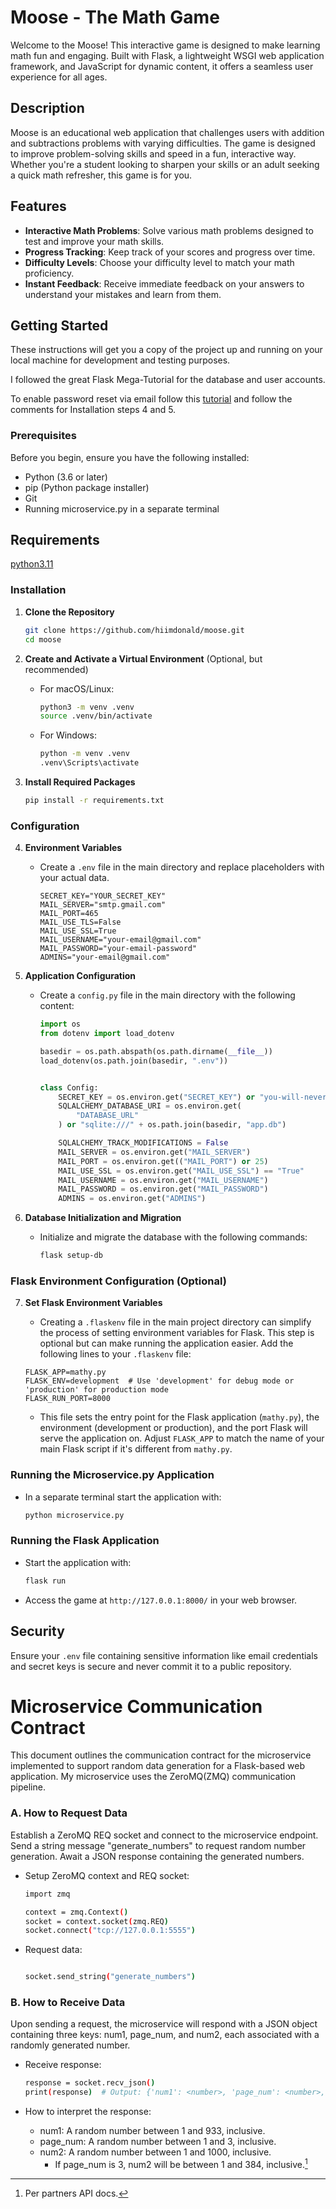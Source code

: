 # Moose - The Math Game

Welcome to the Moose! This interactive game is designed to make learning math fun and engaging. Built with Flask, a lightweight WSGI web application framework, and JavaScript for dynamic content, it offers a seamless user experience for all ages.

## Description

Moose is an educational web application that challenges users with addition and subtractions problems with varying difficulties. The game is designed to improve problem-solving skills and speed in a fun, interactive way. Whether you're a student looking to sharpen your skills or an adult seeking a quick math refresher, this game is for you.

## Features

- **Interactive Math Problems**: Solve various math problems designed to test and improve your math skills.
- **Progress Tracking**: Keep track of your scores and progress over time.
- **Difficulty Levels**: Choose your difficulty level to match your math proficiency.
- **Instant Feedback**: Receive immediate feedback on your answers to understand your mistakes and learn from them.

## Getting Started

These instructions will get you a copy of the project up and running on your local machine for development and testing purposes. 

I followed the great Flask Mega-Tutorial for the database and user accounts. 

To enable password reset via email follow this [tutorial](https://blog.coffeeinc.in/how-to-send-a-mail-using-flask-mail-and-gmail-smtp-in-python-eb235e5b2048) and follow the comments for Installation steps 4 and 5.

### Prerequisites

Before you begin, ensure you have the following installed:
- Python (3.6 or later)
- pip (Python package installer)
- Git
- Running microservice.py in a separate terminal

## Requirements

[python3.11](https://www.python.org/downloads/)


### Installation

1. **Clone the Repository**
    ```bash
    git clone https://github.com/hiimdonald/moose.git
    cd moose
    ```

2. **Create and Activate a Virtual Environment** (Optional, but recommended)
    - For macOS/Linux:
        ```bash
        python3 -m venv .venv
        source .venv/bin/activate
        ```
    - For Windows:
        ```bash
        python -m venv .venv
        .venv\Scripts\activate
        ```

3. **Install Required Packages**
    ```bash
    pip install -r requirements.txt
    ```

### Configuration

4. **Environment Variables**
    - Create a `.env` file in the main directory and replace placeholders with your actual data.
        ```plaintext
        SECRET_KEY="YOUR_SECRET_KEY"
        MAIL_SERVER="smtp.gmail.com"
        MAIL_PORT=465
        MAIL_USE_TLS=False
        MAIL_USE_SSL=True
        MAIL_USERNAME="your-email@gmail.com"
        MAIL_PASSWORD="your-email-password"
        ADMINS="your-email@gmail.com"
        ```


5. **Application Configuration**
    - Create a `config.py` file in the main directory with the following content:
        ```python
        import os
        from dotenv import load_dotenv

        basedir = os.path.abspath(os.path.dirname(__file__))
        load_dotenv(os.path.join(basedir, ".env"))


        class Config:
            SECRET_KEY = os.environ.get("SECRET_KEY") or "you-will-never-guess"
            SQLALCHEMY_DATABASE_URI = os.environ.get(
                "DATABASE_URL"
            ) or "sqlite:///" + os.path.join(basedir, "app.db")

            SQLALCHEMY_TRACK_MODIFICATIONS = False
            MAIL_SERVER = os.environ.get("MAIL_SERVER")
            MAIL_PORT = os.environ.get(("MAIL_PORT") or 25)
            MAIL_USE_SSL = os.environ.get("MAIL_USE_SSL") == "True"
            MAIL_USERNAME = os.environ.get("MAIL_USERNAME")
            MAIL_PASSWORD = os.environ.get("MAIL_PASSWORD")
            ADMINS = os.environ.get("ADMINS")
        ```

6. **Database Initialization and Migration**
    - Initialize and migrate the database with the following commands:
        ```bash
        flask setup-db
        ```
### Flask Environment Configuration (Optional)

7. **Set Flask Environment Variables**
   - Creating a `.flaskenv` file in the main project directory can simplify the process of setting environment variables for Flask. This step is optional but can make running the application easier. Add the following lines to your `.flaskenv` file:

    ```plaintext
    FLASK_APP=mathy.py
    FLASK_ENV=development  # Use 'development' for debug mode or 'production' for production mode
    FLASK_RUN_PORT=8000
    ```

   - This file sets the entry point for the Flask application (`mathy.py`), the environment (development or production), and the port Flask will serve the application on. Adjust `FLASK_APP` to match the name of your main Flask script if it's different from `mathy.py`.


### Running the Microservice.py Application

- In a separate terminal start the application with:
    ```bash
    python microservice.py
    ```

### Running the Flask Application

- Start the application with:
    ```bash
    flask run
    ```
- Access the game at `http://127.0.0.1:8000/` in your web browser.


## Security

Ensure your `.env` file containing sensitive information like email credentials and secret keys is secure and never commit it to a public repository.

# Microservice Communication Contract

This document outlines the communication contract for the microservice implemented to support random data generation for a Flask-based web application. My microservice uses the ZeroMQ(ZMQ) communication pipeline.

### A. How to Request Data

Establish a ZeroMQ REQ socket and connect to the microservice endpoint. Send a string message "generate_numbers" to request random number generation. Await a JSON response containing the generated numbers.

- Setup ZeroMQ context and REQ socket:
    ```bash
    import zmq

    context = zmq.Context()
    socket = context.socket(zmq.REQ)
    socket.connect("tcp://127.0.0.1:5555")
    ```

- Request data:
    ```bash

    socket.send_string("generate_numbers")
    ```

### B. How to Receive Data

Upon sending a request, the microservice will respond with a JSON object containing three keys: num1, page_num, and num2, each associated with a randomly generated number. 

- Receive response:
    ```bash
    response = socket.recv_json()
    print(response)  # Output: {'num1': <number>, 'page_num': <number>, 'num2': <number>}
    ```


- How to interpret the response:
    - num1: A random number between 1 and 933, inclusive.
    - page_num: A random number between 1 and 3, inclusive.
    - num2: A random number between 1 and 1000, inclusive. 
        - If page_num is 3, num2 will be between 1 and 384, inclusive.[^1] 


[^1]: Per partners API docs.